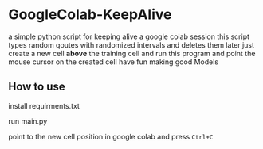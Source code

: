 # GoogleColab-KeepAlive
a simple python script for keeping alive a google colab session
this script types random qoutes with randomized intervals and deletes them later
just create a new cell **above** the training cell and run this program and point the mouse cursor on the created cell 
have fun making good Models

## **How to use**
install requirments.txt

run main.py

point to the new cell position in google colab and press `Ctrl+C`
